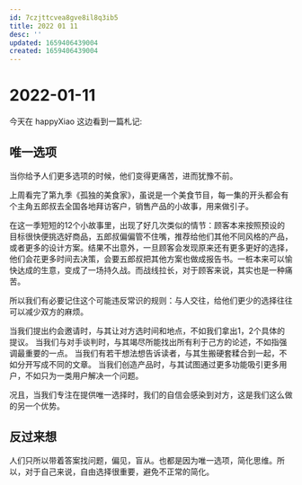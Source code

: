 ```yaml
---
id: 7czjttcvea8gve8il8q3ib5
title: 2022 01 11
desc: ''
updated: 1659406439004
created: 1659406439004
---
```

# 2022-01-11

今天在 happyXiao 这边看到一篇札记:

## 唯一选项

当你给予人们更多选项的时候，他们变得更痛苦，进而犹豫不前。

上周看完了第九季《孤独的美食家》，虽说是一个美食节目，每一集的开头都会有个主角五郎叔去全国各地拜访客户，销售产品的小故事，用来做引子。

在这一季短短的12个小故事里，出现了好几次类似的情节：顾客本来按照预设的目标很快便挑选好商品，五郎叔偏偏管不住嘴，推荐给他们其他不同风格的产品，或者更多的设计方案。结果不出意外，一旦顾客会发现原来还有更多更好的选择，他们会花更多时间去决策，会要五郎叔把其他方案也做成报告书。一桩本来可以愉快达成的生意，变成了一场持久战。而战线拉长，对于顾客来说，其实也是一种痛苦。

所以我们有必要记住这个可能违反常识的规则：与人交往，给他们更少的选择往往可以减少双方的麻烦。

当我们提出约会邀请时，与其让对方选时间和地点，不如我们拿出1，2个具体的提议。
当我们与对手谈判时，与其竭尽所能找出所有利于己方的论述，不如指强调最重要的一点。
当我们有若干想法想告诉读者，与其生搬硬套糅合到一起，不如分开写成不同的文章。
当我们创造产品时，与其试图通过更多功能吸引更多用户，不如只为一类用户解决一个问题。

况且，当我们专注在提供唯一选择时，我们的自信会感染到对方，这是我们这么做的另一个优势。

## 反过来想

人们只所以带着答案找问题，偏见，盲从。也都是因为唯一选项，简化思维。所以，对于自己来说，自由选择很重要，避免不正常的简化。

